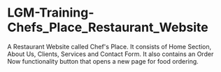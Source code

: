 # LGM-Training-Chefs_Place_Restaurant_Website
A Restaurant Website called Chef's Place. It consists of Home Section, About Us, Clients, Services and Contact Form. It also contains an Order Now functionality button that opens a new page for food ordering.
